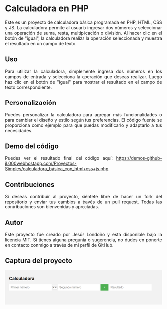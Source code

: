 # Calculadora en PHP

<div align="justify">

Este es un proyecto de calculadora básica programada en PHP, HTML, CSS y JS. La calculadora permite al usuario ingresar dos números y seleccionar una operación de suma, resta, multiplicación o división. Al hacer clic en el botón de "igual", la calculadora realiza la operación seleccionada y muestra el resultado en un campo de texto.

## Uso

Para utilizar la calculadora, simplemente ingresa dos números en los campos de entrada y selecciona la operación que deseas realizar. Luego haz clic en el botón de "igual" para mostrar el resultado en el campo de texto correspondiente.

## Personalización

Puedes personalizar la calculadora para agregar más funcionalidades o para cambiar el diseño y estilo según tus preferencias. El código fuente se proporciona como ejemplo para que puedas modificarlo y adaptarlo a tus necesidades.

## Demo del código

Puedes ver el resultado final del código aquí: https://demos-github-jl.000webhostapp.com/Proyectos-Simples/calculadora_básica_con_html+css+js.php

## Contribuciones

Si deseas contribuir al proyecto, siéntete libre de hacer un fork del repositorio y enviar tus cambios a través de un pull request. Todas las contribuciones son bienvenidas y apreciadas.

## Autor

Este proyecto fue creado por Jesús Londoño y está disponible bajo la licencia MIT. Si tienes alguna pregunta o sugerencia, no dudes en ponerte en contacto conmigo a través de mi perfil de GitHub.

## Captura del proyecto

![Captura del proyecto](SS.png)

</div>
